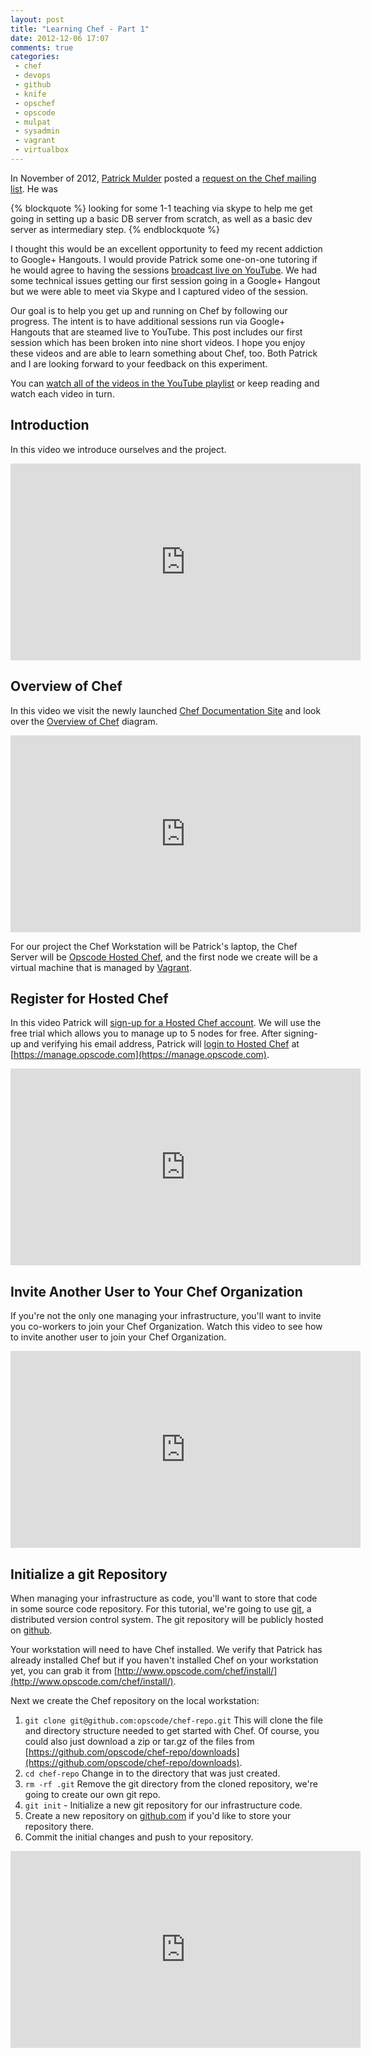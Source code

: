 ```yaml
---
layout: post
title: "Learning Chef - Part 1"
date: 2012-12-06 17:07
comments: true
categories: 
 - chef
 - devops
 - github
 - knife
 - opschef
 - opscode
 - mulpat
 - sysadmin
 - vagrant
 - virtualbox
---
```


In November of 2012, [Patrick Mulder](https://twitter.com/mulpat) posted a [request on the Chef mailing list](http://lists.opscode.com/sympa/arc/chef/2012-11/msg00389.html).  He was 

{% blockquote %}
looking for some 1-1 teaching via skype to help me get going in setting up a basic DB server from scratch, as well as a basic dev server as intermediary step.
{% endblockquote %}

I thought this would be an excellent opportunity to feed my recent addiction to Google+ Hangouts.  I would provide Patrick some one-on-one tutoring if he would agree to having the sessions [broadcast live on YouTube](http://www.youtube.com/watch?v=l7-nAHdplD4&list=PLKK5zTDXqzFM53J6-rikDrqbbY0Pu-9SP).  We had some technical issues getting our first session going in a Google+ Hangout but we were able to meet via Skype and I captured video of the session.  

Our goal is to help you get up and running on Chef by following our progress.  The intent is to have additional sessions run via Google+ Hangouts that are steamed live to YouTube.  This post includes our first session which has been broken into nine short videos.  I hope you enjoy these videos and are able to learn something about Chef, too.  Both Patrick and I are looking forward to your feedback on this experiment.

You can [watch all of the videos in the YouTube playlist](http://www.youtube.com/watch?v=l7-nAHdplD4&list=PLKK5zTDXqzFM53J6-rikDrqbbY0Pu-9SP) or keep reading and watch each video in turn.

## Introduction

In this video we introduce ourselves and the project.

<iframe width="560" height="315" src="http://www.youtube.com/embed/l7-nAHdplD4" frameborder="0" allowfullscreen></iframe>

## Overview of Chef

In this video we visit the newly launched [Chef Documentation Site](http://docs.opscode.com) and look over the [Overview of Chef](http://docs.opscode.com/chef_overview.html) diagram.

<iframe width="560" height="315" src="http://www.youtube.com/embed/2BCNpHNZzy8" frameborder="0" allowfullscreen></iframe>

For our project the Chef Workstation will be Patrick's laptop, the Chef Server will be [Opscode Hosted Chef](http://www.opscode.com/hosted-chef/), and the first node we create will be a virtual machine that is managed by [Vagrant](http://vagrantup.com).

## Register for Hosted Chef

In this video Patrick will [sign-up for a Hosted Chef account](http://www.opscode.com/hosted-chef/). We will use the free trial which allows you to manage up to 5 nodes for free.  After signing-up and verifying his email address, Patrick will [login to Hosted Chef](https://manage.opscode.com) at [https://manage.opscode.com](https://manage.opscode.com).

<iframe width="560" height="315" src="http://www.youtube.com/embed/7n_mwo9-pIA" frameborder="0" allowfullscreen></iframe>

## Invite Another User to Your Chef Organization

If you're not the only one managing your infrastructure, you'll want to invite you co-workers to join your Chef Organization.  Watch this video to see how to invite another user to join your Chef Organization.

<iframe width="560" height="315" src="http://www.youtube.com/embed/5pwVYvetEW4" frameborder="0" allowfullscreen></iframe>

## Initialize a git Repository

When managing your infrastructure as code, you'll want to store that code in some source code repository.  For this tutorial, we're going to use [git](http://git-scm.com/), a distributed version control system.  The git repository will be publicly hosted on [github](https://github.com/mulderp/learning-chef).

Your workstation will need to have Chef installed.  We verify that Patrick has already installed Chef but if you haven't installed Chef on your workstation yet, you can grab it from [http://www.opscode.com/chef/install/](http://www.opscode.com/chef/install/).

Next we create the Chef repository on the local workstation:

1.  `git clone git@github.com:opscode/chef-repo.git` This will clone the file and directory structure needed to get started with Chef.  Of course, you could also just download a zip or tar.gz of the files from [https://github.com/opscode/chef-repo/downloads](https://github.com/opscode/chef-repo/downloads).
1. `cd chef-repo` Change in to the directory that was just created.
1. `rm -rf .git` Remove the git directory from the cloned repository, we're going to create our own git repo.
1. `git init` - Initialize a new git repository for our infrastructure code.
1. Create a new repository on [github.com](http://github.com) if you'd like to store your repository there.
1. Commit the initial changes and push to your repository.

<iframe width="560" height="315" src="http://www.youtube.com/embed/KdoquSLbZOI" frameborder="0" allowfullscreen></iframe>
